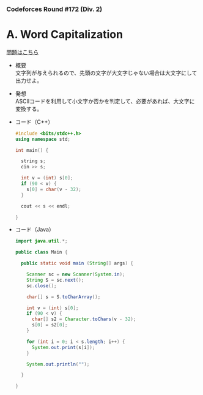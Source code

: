 ### Codeforces Round #172 (Div. 2)

# A. Word Capitalization

  [問題はこちら](https://codeforces.com/problemset/problem/281/A)
  
- 概要<br>
  文字列が与えられるので、先頭の文字が大文字じゃない場合は大文字にして出力せよ。<br>
  
- 発想<br>
  ASCIIコードを利用して小文字か否かを判定して、必要があれば、大文字に変換する。
  
  
- コード（C++）

  ```cpp
  #include <bits/stdc++.h>
  using namespace std;

  int main() {

    string s;
    cin >> s;

    int v = (int) s[0];
    if (90 < v) {
      s[0] = char(v - 32);
    }

    cout << s << endl;

  }
  ```
  
- コード（Java）

  ```java
  import java.util.*;

  public class Main {

    public static void main (String[] args) {

      Scanner sc = new Scanner(System.in);
      String S = sc.next();
      sc.close();

      char[] s = S.toCharArray();

      int v = (int) s[0];
      if (90 < v) {
        char[] s2 = Character.toChars(v - 32);
        s[0] = s2[0];
      }

      for (int i = 0; i < s.length; i++) {
        System.out.print(s[i]);
      }

      System.out.println("");

    }

  }
  ```
    